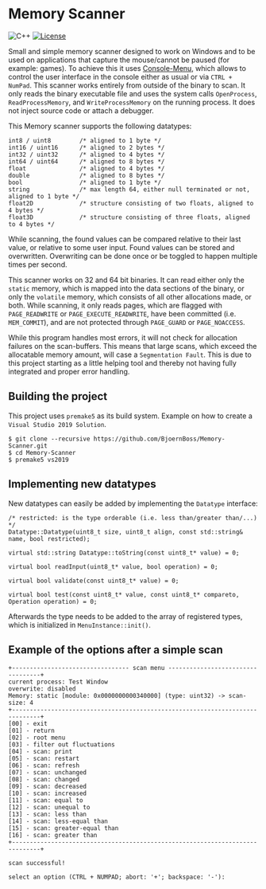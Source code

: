 # Memory Scanner
![C++](https://img.shields.io/badge/language-c%2B%2B-blue?style=flat-square)
[![License](https://img.shields.io/badge/license-BSD--3--Clause-brightgreen?style=flat-square)](LICENSE.txt)

Small and simple memory scanner designed to work on Windows and to be used on applications that capture the mouse/cannot be paused (for example: games). To achieve this it uses [Console-Menu](https://github.com/BjoernBoss/Console-Menu), which allows to control the user interface in the console either as usual or via `CTRL + NumPad`. This scanner works entirely from outside of the binary to scan. It only reads the binary executable file and uses the system calls `OpenProcess`, `ReadProcessMemory`, and `WriteProcessMemory` on the running process. It does not inject source code or attach a debugger.

This Memory scanner supports the following datatypes:

    int8 / uint8        /* aligned to 1 byte */
    int16 / uint16      /* aligned to 2 bytes */
    int32 / uint32      /* aligned to 4 bytes */
    int64 / uint64      /* aligned to 8 bytes */
    float               /* aligned to 4 bytes */
    double              /* aligned to 8 bytes */
    bool                /* aligned to 1 byte */
    string              /* max length 64, either null terminated or not, aligned to 1 byte */
    float2D             /* structure consisting of two floats, aligned to 4 bytes */
    float3D             /* structure consisting of three floats, aligned to 4 bytes */

While scanning, the found values can be compared relative to their last value, or relative to some user input. Found values can be stored and overwritten. Overwriting can be done once or be toggled to happen multiple times per second.

This scanner works on 32 and 64 bit binaries. It can read either only the `static` memory, which is mapped into the data sections of the binary, or only the `volatile` memory, which consists of all other allocations made, or both. While scanning, it only reads pages, which are flagged with `PAGE_READWRITE` or `PAGE_EXECUTE_READWRITE`, have been committed (i.e. `MEM_COMMIT`), and are not protected through `PAGE_GUARD` or `PAGE_NOACCESS`. 

While this program handles most errors, it will not check for allocation failures on the scan-buffers. This means that large scans, which exceed the allocatable memory amount, will case a `Segmentation Fault`. This is due to this project starting as a little helping tool and thereby not having fully integrated and proper error handling.

## Building the project

This project uses `premake5` as its build system. Example on how to create a `Visual Studio 2019 Solution`.

    $ git clone --recursive https://github.com/BjoernBoss/Memory-Scanner.git
    $ cd Memory-Scanner
    $ premake5 vs2019


## Implementing new datatypes
New datatypes can easily be added by implementing the `Datatype` interface:

    /* restricted: is the type orderable (i.e. less than/greater than/...) */
    Datatype::Datatype(uint8_t size, uint8_t align, const std::string& name, bool restricted);

    virtual std::string Datatype::toString(const uint8_t* value) = 0;

    virtual bool readInput(uint8_t* value, bool operation) = 0;

	virtual bool validate(const uint8_t* value) = 0;
    
	virtual bool test(const uint8_t* value, const uint8_t* compareto, Operation operation) = 0;

Afterwards the type needs to be added to the array of registered types, which is initialized in `MenuInstance::init()`.

## Example of the options after a simple scan
    +--------------------------------- scan menu ----------------------------------+
    current process: Test Window
    overwrite: disabled
    Memory: static [module: 0x0000000000340000] (type: uint32) -> scan-size: 4
    +------------------------------------------------------------------------------+
    [00] - exit
    [01] - return
    [02] - root menu
    [03] - filter out fluctuations
    [04] - scan: print
    [05] - scan: restart
    [06] - scan: refresh
    [07] - scan: unchanged
    [08] - scan: changed
    [09] - scan: decreased
    [10] - scan: increased
    [11] - scan: equal to
    [12] - scan: unequal to
    [13] - scan: less than
    [14] - scan: less-equal than
    [15] - scan: greater-equal than
    [16] - scan: greater than
    +------------------------------------------------------------------------------+

    scan successful!

    select an option (CTRL + NUMPAD; abort: '+'; backspace: '-'):
